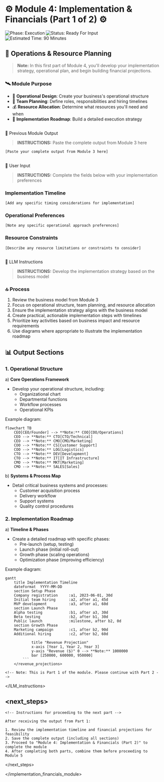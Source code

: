 # ⚙️ Module 4: Implementation & Financials (Part 1 of 2) ⚙️

![Phase: Execution](https://img.shields.io/badge/Phase-Execution-5BCEFA?style=for-the-badge)
![Status: Ready For Input](https://img.shields.io/badge/Status-Ready_For_Input-22C55E?style=for-the-badge)
![Estimated Time: 90 Minutes](https://img.shields.io/badge/Estimated_Time-90_Minutes-F5A9B8?style=flat-square)

## 👮 Operations & Resource Planning

> **Note:** In this first part of Module 4, you'll develop your implementation strategy, operational plan, and begin building financial projections.

### 🛰️ Module Purpose

- 💼 **Operational Design**: Create your business's operational structure
- 👬 **Team Planning**: Define roles, responsibilities and hiring timelines
- 💰 **Resource Allocation**: Determine what resources you'll need and when
- 📎 **Implementation Roadmap**: Build a detailed execution strategy

## 
📂 Previous Module Output

> **INSTRUCTIONS:** Paste the complete output from Module 3 here

```
[Paste your complete output from Module 3 here]
```



## 
📝 User Input

> **INSTRUCTIONS:** Complete the fields below with your implementation preferences

### Implementation Timeline
```
[Add any specific timing considerations for implementation]
```

### Operational Preferences
```
[Note any specific operational approach preferences]
```

### Resource Constraints
```
[Describe any resource limitations or constraints to consider]
```



## 
📓 LLM Instructions

> **INSTRUCTIONS:** Develop the implementation strategy based on the business model

### 🔝 Process

1. Review the business model from Module 3
2. Focus on operational structure, team planning, and resource allocation
3. Ensure the implementation strategy aligns with the business model
4. Create practical, actionable implementation steps with timelines
5. Prioritize key activities based on business impact and resource requirements
6. Use diagrams where appropriate to illustrate the implementation roadmap



## 📊 Output Sections

### 1. Operational Structure

a) **Core Operations Framework**
   - Develop your operational structure, including:
     - Organizational chart
     - Departmental functions
     - Workflow processes
     - Operational KPIs
   
   Example diagram:
   ```mermaid
   flowchart TB
       CEO[CEO/Founder] --> **Note:** COO[COO/Operations]  
       CEO --> **Note:** CTO[CTO/Technical]  
       CEO --> **Note:** CMO[CMO/Marketing]  
       COO --> **Note:** CS[Customer Support]  
       COO --> **Note:** LOG[Logistics]  
       CTO --> **Note:** DEV[Development]  
       CTO --> **Note:** IT[IT Infrastructure]  
       CMO --> **Note:** MKT[Marketing] 
       CMO --> **Note:** SALES[Sales]  
   ```

b) **Systems & Process Map**
   - Detail critical business systems and processes:
     - Customer acquisition process
     - Delivery workflow
     - Support systems
     - Quality control procedures

### 2. Implementation Roadmap

a) **Timeline & Phases**
   - Create a detailed roadmap with specific phases:
     - Pre-launch (setup, testing)
     - Launch phase (initial roll-out)
     - Growth phase (scaling operations)
     - Optimization phase (improving efficiency)

   Example diagram:
   ```mermaid
   gantt
       title Implementation Timeline
       dateFormat  YYYY-MM-DD
       section Setup Phase
       Company registration     :a1, 2023-06-01, 30d
       Initial team hiring      :a2, after a1, 45d
       MVP development          :a3, after a1, 60d
       section Launch Phase
       Alpha testing            :b1, after a3, 30d
       Beta testing             :b2, after b1, 30d
       Public launch            :milestone, after b2, 0d
       section Growth Phase
       Marketing campaign       :c1, after b2, 90d
       Additional hiring        :c2, after b2, 60d
   ```
                title "Revenue Projection"
                x-axis [Year 1, Year 2, Year 3]
                y-axis "Revenue ($)" 0 --> **Note:** 1000000
                bar [250000, 600000, 950000]
            ```
        </revenue_projections>

    <!-- Note: This is Part 1 of the module. Please continue with Part 2 -->
</lLM_instructions>

## <next_steps>
    <!-- Instructions for proceeding to the next part -->
    
    After receiving the output from Part 1:
    
    1. Review the implementation timeline and financial projections for feasibility
    2. Save the complete output (including all sections)
    3. Proceed to "Module 4: Implementation & Financials (Part 2)" to complete the module
    4. After completing both parts, combine them before proceeding to Module 5
</next_steps>

</implementation_financials_module>
